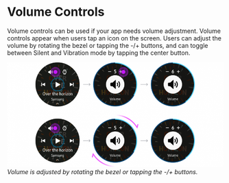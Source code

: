 # Volume Controls

Volume controls can be used if your app needs volume adjustment. Volume controls appear when users tap an icon on the screen. Users can adjust the volume by rotating the bezel or tapping the -/+ buttons, and can toggle between Silent and Vibration mode by tapping the center button.

![](media/pattern_9.15.0-850x412.png)  
*Volume is adjusted by rotating the bezel or tapping the -/+ buttons.*

